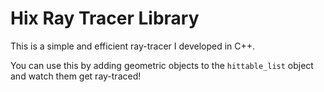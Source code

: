 # Hix Ray Tracer Library

This is a simple and efficient ray-tracer I developed in C++.

You can use this by adding geometric objects to the `hittable_list` object and watch them get ray-traced!